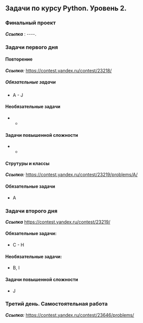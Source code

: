 ## Задачи по курсу Python. Уровень 2.

### Финальный проект
***Ссылка*** : ----.


### Задачи первого дня
#### Повторение
***Ссылка:*** https://contest.yandex.ru/contest/23218/

##### Обязательные задачи
* A - J

#### Необязательные задачи
* - 

#### Задачи повышенной сложности 
* - 

#### Струтуры и классы
***Ссылка:*** https://contest.yandex.ru/contest/23219/problems/A/
#### Обязательные задачи
* A


### Задачи второго дня
***Ссылка*** https://contest.yandex.ru/contest/23219/

#### Обязательные задачи:
* C - H

#### Необязательные задачи:
* B, I

#### Задачи повышенной сложности
* J 

### Третий день. Самостоятельная работа
***Ссылка:*** https://contest.yandex.ru/contest/23646/problems/